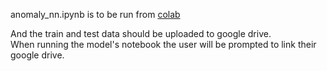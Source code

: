 anomaly_nn.ipynb is to be run from [colab](https://colab.research.google.com/)  

And the train and test data should be uploaded to google drive.  
When running the model's notebook the user will be prompted to link their google drive.  


